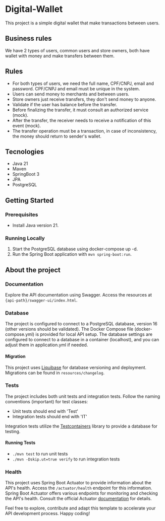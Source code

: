# Digital-Wallet

This project is a simple digital wallet that make transactions between users.

## Business rules

We have 2 types of users, common users and store owners, both have wallet with money and make transfers between them.

## Rules
- For both types of users, we need the full name, CPF/CNPJ, email and password. CPF/CNPJ and email must be unique in the system.
- Users can send money to merchants and between users.
- Store owners just receive transfers, they don't send money to anyone.
- Validate if the user has balance before the transfer.
- Before finalizing the transfer, it must consult an authorized service (mock).
- After the transfer, the receiver needs to receive a notification of this event (mock).
- The transfer operation must be a transaction, in case of inconsistency, the money should return to sender's wallet.

## Tecnologies
- Java 21
- Maven
- SpringBoot 3
- JPA
- PostgreSQL

## Getting Started
### Prerequisites
- Install Java version 21.

### Running Locally
1. Start the PostgreSQL database using docker-compose up -d.
2. Run the Spring Boot application with `mvn spring-boot:run`.

## About the project

### Documentation
Explore the API documentation using Swagger. Access the resources at `{api-path}/swagger-ui/index.html`.

### Database
The project is configured to connect to a PostgreSQL database, version 16 (other versions should be validated). The Docker Compose file (docker-compose.yml) is provided for local API setup. The database settings are configured to connect to a database in a container (localhost), and you can adjust them in application.yml if needed.

#### Migration
This project uses [Liquibase](https://www.liquibase.org/) for database versioning and deployment. Migrations can be found in `resources/changelog`.

### Tests
The project includes both unit tests and integration tests. Follow the naming conventions (important) for test classes:
- Unit tests should end with 'Test'
- Integration tests should end with 'IT'

Integration tests utilize the [Testcontainers](https://testcontainers.com/) library to provide a database for testing.

#### Running Tests
- `./mvn test` to run unit tests
- `./mvn -Dskip.ut=true verify` to run integration tests

### Health
This project uses Spring Boot Actuator to provide information about the API's health. Access the `/actuator/health` endpoint for this information. Spring Boot Actuator offers various endpoints for monitoring and checking the API's health. Consult the official Actuator [documentation](https://docs.spring.io/spring-boot/docs/current/reference/htmlsingle/#actuator.metrics) for details.

Feel free to explore, contribute and adapt this template to accelerate your API development process. Happy coding!